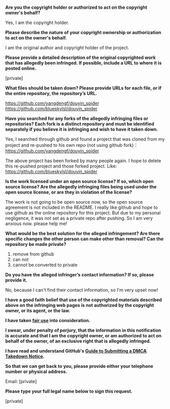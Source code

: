 **Are you the copyright holder or authorized to act on the copyright owner's behalf?**

Yes, I am the copyright holder.

**Please describe the nature of your copyright ownership or authorization to act on the owner's behalf.**

I am the original author and copyright holder of the project.

**Please provide a detailed description of the original copyrighted work that has allegedly been infringed. If possible, include a URL to where it is posted online.**

[private]

**What files should be taken down? Please provide URLs for each file, or if the entire repository, the repository’s URL.**

https://github.com/yangdengf/douyin_spider
https://github.com/blueskylsl/douyin_spider

**Have you searched for any forks of the allegedly infringing files or repositories? Each fork is a distinct repository and must be identified separately if you believe it is infringing and wish to have it taken down.**

Yes, I searched through github and found a project that was cloned from my project and re-pushed to his own repo (not using github fork)：
https://github.com/yangdengf/douyin_spider

The above project has been forked by many people again. I hope to delete this re-pushed project and those forked project. Like:
https://github.com/blueskylsl/douyin_spider

**Is the work licensed under an open source license? If so, which open source license? Are the allegedly infringing files being used under the open source license, or are they in violation of the license?**

The work is not going to be open source now, so the open source agreement is not included in the README.
I really like github and hope to use github as the online repository for this project.
But due to my personal negligence, it was not set as a private repo after pushing. So I am very anxious now. please help me!

**What would be the best solution for the alleged infringement? Are there specific changes the other person can make other than removal? Can the repository be made private?**

1. remove from github
2. can not
3. cannot be converted to private

**Do you have the alleged infringer’s contact information? If so, please provide it.**

No, because I can't find their contact information, so I'm very upset now!

**I have a good faith belief that use of the copyrighted materials described above on the infringing web pages is not authorized by the copyright owner, or its agent, or the law.**

**I have taken <a href="https://www.lumendatabase.org/topics/22">fair use</a> into consideration.**

**I swear, under penalty of perjury, that the information in this notification is accurate and that I am the copyright owner, or am authorized to act on behalf of the owner, of an exclusive right that is allegedly infringed.**

**I have read and understand GitHub's <a href="https://help.github.com/articles/guide-to-submitting-a-dmca-takedown-notice/">Guide to Submitting a DMCA Takedown Notice</a>.**

**So that we can get back to you, please provide either your telephone number or physical address.**

Email: [private]

**Please type your full legal name below to sign this request.**

[private]
